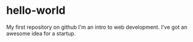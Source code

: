 # hello-world
My first repository on github
I'm an intro to web development. I've got an awesome idea for a startup. 
